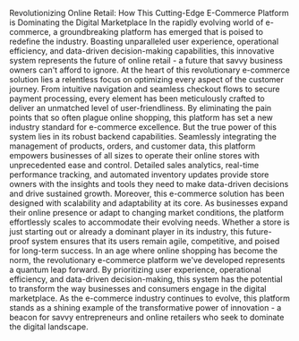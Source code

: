 Revolutionizing Online Retail: How This Cutting-Edge E-Commerce Platform is Dominating the Digital Marketplace In the rapidly evolving world of e-commerce, a groundbreaking platform has emerged that is poised to redefine the industry. Boasting unparalleled user experience, operational efficiency, and data-driven decision-making capabilities, this innovative system represents the future of online retail - a future that savvy business owners can't afford to ignore. At the heart of this revolutionary e-commerce solution lies a relentless focus on optimizing every aspect of the customer journey. From intuitive navigation and seamless checkout flows to secure payment processing, every element has been meticulously crafted to deliver an unmatched level of user-friendliness. By eliminating the pain points that so often plague online shopping, this platform has set a new industry standard for e-commerce excellence. But the true power of this system lies in its robust backend capabilities. Seamlessly integrating the management of products, orders, and customer data, this platform empowers businesses of all sizes to operate their online stores with unprecedented ease and control. Detailed sales analytics, real-time performance tracking, and automated inventory updates provide store owners with the insights and tools they need to make data-driven decisions and drive sustained growth. Moreover, this e-commerce solution has been designed with scalability and adaptability at its core. As businesses expand their online presence or adapt to changing market conditions, the platform effortlessly scales to accommodate their evolving needs. Whether a store is just starting out or already a dominant player in its industry, this future-proof system ensures that its users remain agile, competitive, and poised for long-term success. In an age where online shopping has become the norm, the revolutionary e-commerce platform we've developed represents a quantum leap forward. By prioritizing user experience, operational efficiency, and data-driven decision-making, this system has the potential to transform the way businesses and consumers engage in the digital marketplace. As the e-commerce industry continues to evolve, this platform stands as a shining example of the transformative power of innovation - a beacon for savvy entrepreneurs and online retailers who seek to dominate the digital landscape.
